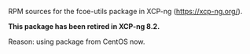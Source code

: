 RPM sources for the fcoe-utils package in XCP-ng (https://xcp-ng.org/).

**This package has been retired in XCP-ng 8.2.**

Reason: using package from CentOS now.
